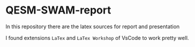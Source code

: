 # QESM-SWAM-report
In this repository there are the latex sources for report and presentation

I found extensions `LaTex` and `LaTex Workshop` of VsCode to work pretty well.
